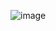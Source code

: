 ![image](https://user-images.githubusercontent.com/63789702/188199708-7a8eba3c-b4ec-43b6-b970-8b4b7654d25b.png)
